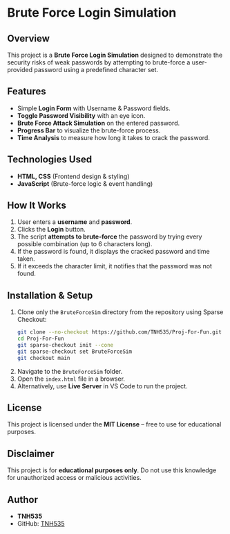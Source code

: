 # Brute Force Login Simulation

## Overview
This project is a **Brute Force Login Simulation** designed to demonstrate the security risks of weak passwords by attempting to brute-force a user-provided password using a predefined character set.

## Features
- Simple **Login Form** with Username & Password fields.
- **Toggle Password Visibility** with an eye icon.
- **Brute Force Attack Simulation** on the entered password.
- **Progress Bar** to visualize the brute-force process.
- **Time Analysis** to measure how long it takes to crack the password.

## Technologies Used
- **HTML, CSS** (Frontend design & styling)
- **JavaScript** (Brute-force logic & event handling)

## How It Works
1. User enters a **username** and **password**.
2. Clicks the **Login** button.
3. The script **attempts to brute-force** the password by trying every possible combination (up to 6 characters long).
4. If the password is found, it displays the cracked password and time taken.
5. If it exceeds the character limit, it notifies that the password was not found.

## Installation & Setup
1. Clone only the `BruteForceSim` directory from the repository using Sparse Checkout:
   ```sh
   git clone --no-checkout https://github.com/TNH535/Proj-For-Fun.git
   cd Proj-For-Fun
   git sparse-checkout init --cone
   git sparse-checkout set BruteForceSim
   git checkout main
   ```
2. Navigate to the `BruteForceSim` folder.
3. Open the `index.html` file in a browser.
4. Alternatively, use **Live Server** in VS Code to run the project.

## License
This project is licensed under the **MIT License** – free to use for educational purposes.

## Disclaimer
This project is for **educational purposes only**. Do not use this knowledge for unauthorized access or malicious activities.

## Author
- **TNH535**
- GitHub: [TNH535](https://github.com/TNH535)

